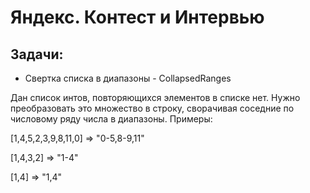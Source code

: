 # Яндекс. Контест и Интервью

## Задачи:
* Свертка списка в диапазоны - CollapsedRanges

Дан список интов, повторяющихся элементов в списке нет. Нужно преобразовать это множество в строку, сворачивая соседние по числовому ряду числа в диапазоны.
Примеры:

[1,4,5,2,3,9,8,11,0] => "0-5,8-9,11"

[1,4,3,2] => "1-4"

[1,4] => "1,4"